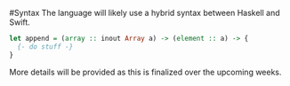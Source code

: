#Syntax 
The language will likely use a hybrid syntax between Haskell and Swift.

```haskell
let append = (array :: inout Array a) -> (element :: a) -> {
  {- do stuff -}
}
```

More details will be provided as this is finalized over the upcoming weeks.
